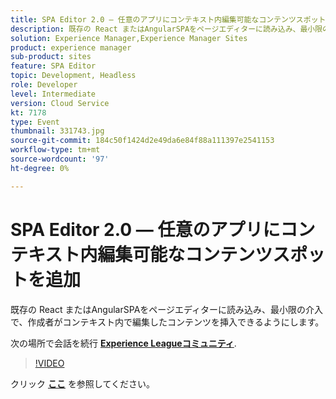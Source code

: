 ```yaml
---
title: SPA Editor 2.0 — 任意のアプリにコンテキスト内編集可能なコンテンツスポットを追加
description: 既存の React またはAngularSPAをページエディターに読み込み、最小限の介入で、作成者がコンテキスト内で編集したコンテンツを挿入できるようにします。 このセッションは、Adobe Developers Live Content イベントの一部として配信されました。
solution: Experience Manager,Experience Manager Sites
product: experience manager
sub-product: sites
feature: SPA Editor
topic: Development, Headless
role: Developer
level: Intermediate
version: Cloud Service
kt: 7178
type: Event
thumbnail: 331743.jpg
source-git-commit: 184c50f1424d2e49da6e84f88a111397e2541153
workflow-type: tm+mt
source-wordcount: '97'
ht-degree: 0%

---
```



# SPA Editor 2.0 — 任意のアプリにコンテキスト内編集可能なコンテンツスポットを追加

既存の React またはAngularSPAをページエディターに読み込み、最小限の介入で、作成者がコンテキスト内で編集したコンテンツを挿入できるようにします。

次の場所で会話を続行 **[Experience Leagueコミュニティ](http://adobe.ly/36Yd3v6)**.

>[!VIDEO](https://video.tv.adobe.com/v/331743/?quality=12&learn=on&hidetitle=true)

クリック **[ここ](/help/adobe-developers-live/assets/spa-editor-2-0.pdf)** を参照してください。
